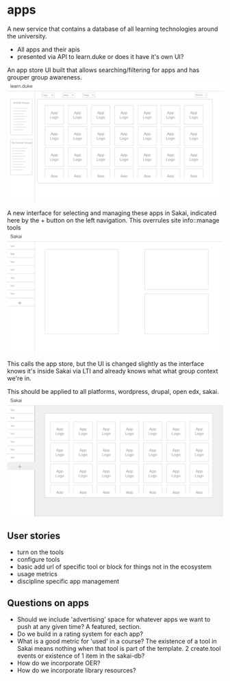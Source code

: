 # apps
A new service that contains a database of all learning technologies around the university.

* All apps and their apis
* presented via API to learn.duke or does it have it's own UI?

An app store UI built that allows searching/filtering for apps and has grouper group awareness.
![](../_assets/3.png)

A new interface for selecting and managing these apps in Sakai, indicated here by the + button on the left navigation. This overrules site info::manage tools
![](../_assets/1.png)


This calls the app store, but the UI is changed slightly as the interface knows it's inside Sakai via LTI and already knows what what group context we're in.

This should be applied to all platforms, wordpress, drupal, open edx, sakai.
![](../_assets/2.png)

## User stories
* turn on the tools
* configure tools
* basic add url of specific tool or block for things not in the ecosystem
* usage metrics
* discipline specific app management

## Questions on apps
* Should we include 'advertising' space for whatever apps we want to push at any given time? A featured, section.
* Do we build in a rating system for each app?
* What is a good metric for 'used' in a course? The existence of a tool in Sakai means nothing when that tool is part of the template. 2 create.tool events or existence of 1 item in the sakai-db?
* How do we incorporate OER?
* How do we incorporate library resources?


